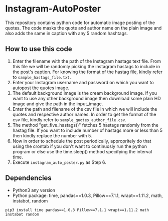 # Instagram-AutoPoster
This repository contains python code for automatic image posting of the quotes. The code masks the quote and author name on the plain image and also adds the same in caption with any 5 random hashtags.

## How to use this code
1. Enter the filename with the path of the Instagram hastags text file. From this file we will be randomly picking the instagram hastags to include in the post's caption. For knowing the format of the hastag file, kindly refer to ```sample_hastags_file.txt```.
2. Enter your Instagram username and password on which you want to autopost the quotes image.
3. The default background image is the cream background image. If you want to use any other background image then download some plain HD image and give the path in the input_image.
4. Enter the path and filename of the csv file in which we will include the quotes and respective author names. In order to get the format of the csv file, kindly refer to ```sample_quotes_author_file.csv```.
5. The method "get_five_hastags()" fetches 5 hastags randomly from the hastag file. If you want to include number of hastags more or less than 5 then kindly replace the number with 5.
6. Now in order to schedule the post periodically, appropritely do that using the crontab if you don't want to continuosly run the python program or else use the time.sleep() method specifying the interval time.
7. Execute ```instagram_auto_poster.py``` as Step 6.

## Dependencies

- Python3 any version
- Python package: time, pandas==1.0.3, Pillow==7.1.1, wrapt==1.11.2, math, instabot, random

```pip3 install time pandas==1.0.3 Pillow==7.1.1 wrapt==1.11.2 math instabot random```
